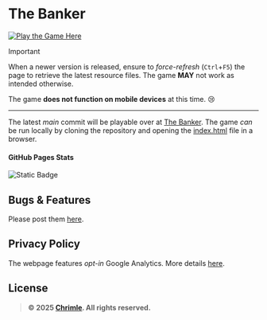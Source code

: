 # The Banker
<p>
  <a href="https://chrimle.github.io/The-Banker/">
    <img src="https://img.shields.io/badge/PLAY_THE_GAME_HERE-28a745?style=for-the-badge" alt="Play the Game Here">
  </a>
</p>

> [!IMPORTANT]  
> When a newer version is released, ensure to *force-refresh* (`Ctrl`+`F5`) the page to retrieve the latest resource files. The game **MAY** not work as intended otherwise.
> 
> The game **does not function on mobile devices** at this time. 😢

---

The latest *main* commit will be playable over at [The Banker](https://chrimle.github.io/The-Banker/). The game *can* be run locally by cloning the repository and opening the [index.html](./index.html) file in a browser.

#### GitHub Pages Stats
![Static Badge](https://img.shields.io/badge/Artifact_Size-48.6_KB-%23007BFF?style=for-the-badge)

## Bugs & Features
Please post them [here](https://github.com/Chrimle/The-Banker/issues/new/choose).

## Privacy Policy
The webpage features *opt-in* Google Analytics. More details [here](./privacy.html).

## License 
> **© 2025 [Chrimle](https://www.chrimle.com/). All rights reserved.**